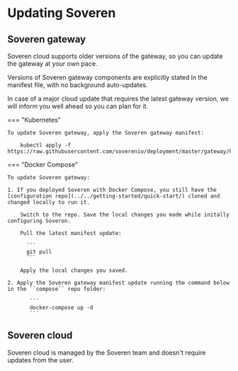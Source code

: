 # Updating Soveren

## Soveren gateway

Soveren cloud supports older versions of the gateway, so you can update the gateway at your own pace.

Versions of Soveren gateway components are explicitly stated in the manifest file, with no background auto-updates.

In case of a major cloud update that requires the latest gateway version, we will inform you well ahead so you can plan for it.

=== "Kubernetes"

    To update Soveren gateway, apply the Soveren gateway manifest:   

        kubectl apply -f https://raw.githubusercontent.com/soverenio/deployment/master/gateway/kubernetes/install.yaml  

=== "Docker Compose"

    To update Soveren gateway:

    1. If you deployed Soveren with Docker Compose, you still have the [configuration repo](../../getting-started/quick-start/) cloned and changed locally to run it.
        
        Switch to the repo. Save the local changes you made while initally configuring Soveren. 

        Pull the latest manifest update:
          
          ```
          git pull
          ```
          
        Apply the local changes you saved.  
        
    2. Apply the Soveren gateway manifest update running the command below in the ``compose`` repo folder:
           
           ```
           docker-compose up -d
           ```

## Soveren cloud

Soveren cloud is managed by the Soveren team and doesn't require updates from the user.




